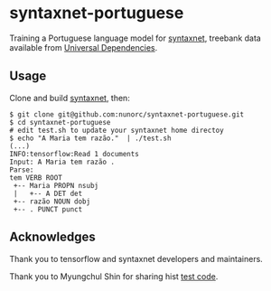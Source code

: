 
# syntaxnet-portuguese

Training a Portuguese language model for [syntaxnet](https://github.com/tensorflow/models/tree/master/syntaxnet),
treebank data available from [Universal Dependencies](http://universaldependencies.org/).

## Usage

Clone and build [syntaxnet](https://github.com/tensorflow/models/tree/master/syntaxnet), then:

    $ git clone git@github.com:nunorc/syntaxnet-portuguese.git
    $ cd syntaxnet-portuguese
    # edit test.sh to update your syntaxnet home directoy
    $ echo "A Maria tem razão."  | ./test.sh 
    (...)
    INFO:tensorflow:Read 1 documents
    Input: A Maria tem razão .
    Parse:
    tem VERB ROOT
     +-- Maria PROPN nsubj
     |   +-- A DET det
     +-- razão NOUN dobj
     +-- . PUNCT punct

## Acknowledges

Thank you to tensorflow and syntaxnet developers and maintainers.

Thank you to Myungchul Shin for sharing hist [test code](https://github.com/dsindex/syntaxnet).

